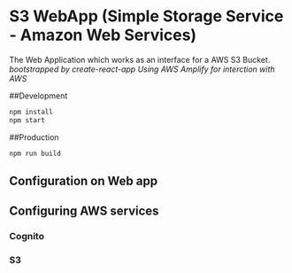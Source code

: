 # S3 WebApp (Simple Storage Service - Amazon Web Services)

The Web Application which works as an interface for a AWS S3 Bucket.
_bootstrapped by create-react-app_
_Using AWS Amplify for interction with AWS_

##Development

```bash
npm install
npm start
```

##Production

```bash
npm run build
```

## Configuration on Web app

## Configuring AWS services

### Cognito

### S3
